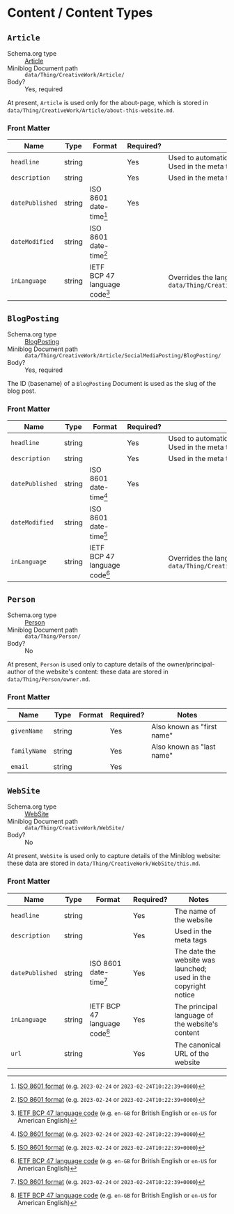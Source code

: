 # Content / Content Types

## `Article`

<dl>
  <dt>Schema.org type<dt>
  <dd><a href="https://schema.org/Article">Article</a></dd>
  <dt>Miniblog Document path<dt>
  <dd><code>data/Thing/CreativeWork/Article/</code></dd>
  <dt>Body?<dt>
  <dd>Yes, required</dd>
</dl>

At present, `Article` is used only for the about-page, which is stored in `data/Thing/CreativeWork/Article/about-this-website.md`.

### Front Matter

| Name            | Type   | Format                        | Required? | Notes                                                                         |
|-----------------|--------|-------------------------------|-----------|-------------------------------------------------------------------------------|
| `headline`      | string |                               | Yes       | Used to automatically create a heading.  Used in the meta tags.               |
| `description`   | string |                               | Yes       | Used in the meta tags                                                         |
| `datePublished` | string | ISO 8601 date-time[^1]        | Yes       |                                                                               |
| `dateModified`  | string | ISO 8601 date-time[^1]        |           |                                                                               |
| `inLanguage`    | string | IETF BCP 47 language code[^2] |           | Overrides the language specified in `data/Thing/CreativeWork/WebSite/this.md` |

## `BlogPosting`

<dl>
  <dt>Schema.org type<dt>
  <dd><a href="https://schema.org/BlogPosting">BlogPosting</a></dd>
  <dt>Miniblog Document path<dt>
  <dd><code>data/Thing/CreativeWork/Article/SocialMediaPosting/BlogPosting/</code></dd>
  <dt>Body?<dt>
  <dd>Yes, required</dd>
</dl>

The ID (basename) of a `BlogPosting` Document is used as the slug of the blog post.

### Front Matter

| Name            | Type   | Format                        | Required? | Notes                                                                         |
|-----------------|--------|-------------------------------|-----------|-------------------------------------------------------------------------------|
| `headline`      | string |                               | Yes       | Used to automatically create a heading.  Used in the meta tags.               |
| `description`   | string |                               | Yes       | Used in the meta tags                                                         |
| `datePublished` | string | ISO 8601 date-time[^1]        | Yes       |                                                                               |
| `dateModified`  | string | ISO 8601 date-time[^1]        |           |                                                                               |
| `inLanguage`    | string | IETF BCP 47 language code[^2] |           | Overrides the language specified in `data/Thing/CreativeWork/WebSite/this.md` |

## `Person`

<dl>
  <dt>Schema.org type<dt>
  <dd><a href="https://schema.org/Person">Person</a></dd>
  <dt>Miniblog Document path<dt>
  <dd><code>data/Thing/Person/</code></dd>
  <dt>Body?<dt>
  <dd>No</dd>
</dl>

At present, `Person` is used only to capture details of the owner/principal-author of the website's content: these data are stored in `data/Thing/Person/owner.md`.

### Front Matter

| Name         | Type   | Format | Required? | Notes                      |
|--------------|--------|--------|-----------|----------------------------|
| `givenName`  | string |        | Yes       | Also known as "first name" |
| `familyName` | string |        | Yes       | Also known as "last name"  |
| `email`      | string |        | Yes       |                            |

## `WebSite`

<dl>
  <dt>Schema.org type<dt>
  <dd><a href="https://schema.org/WebSite">WebSite</a></dd>
  <dt>Miniblog Document path<dt>
  <dd><code>data/Thing/CreativeWork/WebSite/</code></dd>
  <dt>Body?<dt>
  <dd>No</dd>
</dl>

At present, `WebSite` is used only to capture details of the Miniblog website: these data are stored in `data/Thing/CreativeWork/WebSite/this.md`.

### Front Matter

| Name            | Type   | Format                        | Required? | Notes                                                           |
|-----------------|--------|-------------------------------|-----------|-----------------------------------------------------------------|
| `headline`      | string |                               | Yes       | The name of the website                                         |
| `description`   | string |                               | Yes       | Used in the meta tags                                           |
| `datePublished` | string | ISO 8601 date-time[^1]        | Yes       | The date the website was launched; used in the copyright notice |
| `inLanguage`    | string | IETF BCP 47 language code[^2] | Yes       | The principal language of the website's content                 |
| `url`           | string |                               | Yes       | The canonical URL of the website                                |

[^1]: [ISO 8601 format](https://en.wikipedia.org/wiki/ISO_8601) (e.g. `2023-02-24` or `2023-02-24T10:22:39+0000`)
[^2]: [IETF BCP 47 language code](https://en.wikipedia.org/wiki/IETF_language_tag) (e.g. `en-GB` for British English or `en-US` for American English)
